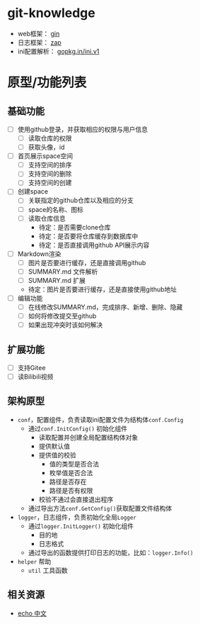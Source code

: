 # git-knowledge

- web框架： [gin](https://github.com/gin-gonic/gin)
- 日志框架： [zap](https://github.com/uber-go/zap)
- ini配置解析： [gopkg.in/ini.v1](http://gopkg.in/ini.v1)

# 原型/功能列表

## 基础功能

- [ ] 使用github登录，并获取相应的权限与用户信息
  - [ ] 读取仓库的权限
  - [ ] 获取头像，id
- [ ] 首页展示space空间
  - [ ] 支持空间的排序
  - [ ] 支持空间的删除
  - [ ] 支持空间的创建
- [ ] 创建space
  - [ ] 关联指定的github仓库以及相应的分支
  - [ ] space的名称、图标
  - [ ] 读取仓库信息
    - 待定：是否需要clone仓库
    - 待定：是否要将仓库缓存到数据库中
    - 待定：是否直接调用github API展示内容
- [ ] Markdown渲染
  - [ ] 图片是否要进行缓存，还是直接调用github
  - [ ] SUMMARY.md 文件解析
  - [ ] SUMMARY.md 扩展
  - 待定：图片是否要进行缓存，还是直接使用github地址
- [ ] 编辑功能
  - [ ] 在线修改SUMMARY.md，完成排序、新增、删除、隐藏
  - [ ] 如何将修改提交至github
  - [ ] 如果出现冲突时该如何解决

## 扩展功能

- [ ] 支持Gitee
- [ ] 读Bilibili视频

## 架构原型

- `conf`，配置组件，负责读取ini配置文件为结构体`conf.Config`
  - 通过`conf.InitConfig()` 初始化组件
    - 读取配置并创建全局配置结构体对象
    - 提供默认值
    - 提供值的校验
      - 值的类型是否合法
      - 枚举值是否合法
      - 路径是否存在
      - 路径是否有权限
    - 校验不通过会直接退出程序
  - 通过导出方法`conf.GetConfig()`获取配置文件结构体
- `logger`，日志组件，负责初始化全局`Logger`
  - 通过`logger.InitLogger()` 初始化组件
    - 目的地
    - 日志格式
  - 通过导出的函数提供打印日志的功能，比如：`logger.Info()`
- `helper` 帮助
  - `util` 工具函数

## 相关资源

- [echo 中文](http://echo.topgoer.com)